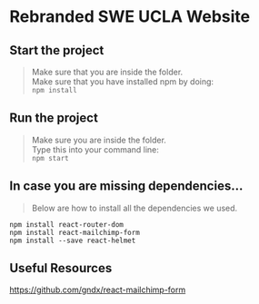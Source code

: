 # Rebranded SWE UCLA Website

## Start the project
> Make sure that you are inside the folder.\
> Make sure that you have installed npm by doing:\
`npm install`
 
## Run the project
> Make sure you are inside the folder.\
> Type this into your command line:\
`npm start`

## In case you are missing dependencies...
> Below are how to install all the dependencies we used.
```
npm install react-router-dom
npm install react-mailchimp-form
npm install --save react-helmet
```

## Useful Resources
https://github.com/gndx/react-mailchimp-form
